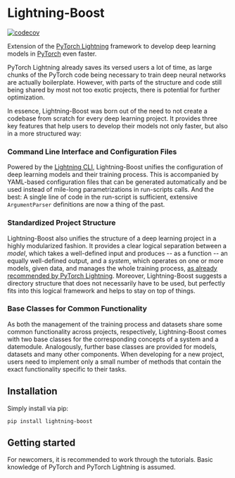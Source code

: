 # Lightning-Boost

[![codecov](https://codecov.io/gh/f-lair/lightning-boost/branch/main/graph/badge.svg?token=EMWBCHT0G3)](https://codecov.io/gh/f-lair/lightning-boost)

Extension of the [PyTorch Lightning](https://lightning.ai/docs/pytorch/stable/) framework to develop deep learning models in [PyTorch](https://pytorch.org/) even faster.

PyTorch Lightning already saves its versed users a lot of time, as large chunks of the PyTorch code being necessary to train deep neural networks are actually boilerplate.
However, with parts of the structure and code still being shared by most not too exotic projects, there is potential for further optimization.

In essence, Lightning-Boost was born out of the need to not create a codebase from scratch for every deep learning project.
It provides three key features that help users to develop their models not only faster, but also in a more structured way:

### Command Line Interface and Configuration Files

Powered by the [Lightning CLI](https://lightning.ai/docs/pytorch/stable/cli/lightning_cli.html), Lightning-Boost unifies the configuration of deep learning models and their training process. This is accompanied by YAML-based configuration files that can be generated automatically and be used instead of mile-long parametrizations in run-scripts calls.
And the best: A single line of code in the run-script is sufficient, extensive `ArgumentParser` definitions are now a thing of the past.

### Standardized Project Structure

Lightning-Boost also unifies the structure of a deep learning project in a highly modularized fashion. It provides a clear logical separation between a *model*, which takes a well-defined input and produces -- as a function -- an equally well-defined output, and a *system*, which operates on one or more models, given data, and manages the whole training process, [as already recommended by PyTorch Lightning](https://lightning.ai/docs/pytorch/stable/starter/style_guide.html). Moreover, Lightning-Boost suggests a directory structure that does not necessarily have to be used, but perfectly fits into this logical framework and helps to stay on top of things.

### Base Classes for Common Functionality

As both the management of the training process and datasets share some common functionality across projects, respectively, Lightning-Boost comes with two base classes for the corresponding concepts of a system and a datemodule. Analogously, further base classes are provided for models, datasets and many other components. When developing for a new project, users need to implement only a small number of methods that contain the exact functionality specific to their tasks.

## Installation

Simply install via pip:

```
pip install lightning-boost
```

## Getting started

For newcomers, it is recommended to work through the tutorials. Basic knowledge of PyTorch and PyTorch Lightning is assumed.
